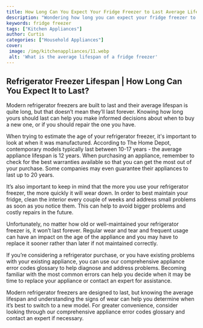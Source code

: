 ```yaml
---
title: How Long Can You Expect Your Fridge Freezer to Last Average Lifespan of a Fridge Freezer
description: "Wondering how long you can expect your fridge freezer to last This blog post looks into the average lifespan of a fridge freezer and provides tips on how to prolong its life"
keywords: fridge freezer
tags: ["Kitchen Appliances"]
author: Curtis
categories: ["Household Appliances"]
cover: 
 image: /img/kitchenappliances/11.webp
 alt: 'What is the average lifespan of a fridge freezer'
---
```

## Refrigerator Freezer Lifespan | How Long Can You Expect It to Last?
Modern refrigerator freezers are built to last and their average lifespan is quite long, but that doesn’t mean they’ll last forever. Knowing how long yours should last can help you make informed decisions about when to buy a new one, or if you should repair the one you have.

When trying to estimate the age of your refrigerator freezer, it's important to look at when it was manufactured. According to The Home Depot, contemporary models typically last between 10-17 years - the average appliance lifespan is 12 years. When purchasing an appliance, remember to check for the best warranties available so that you can get the most out of your purchase. Some companies may even guarantee their appliances to last up to 20 years. 

It’s also important to keep in mind that the more you use your refrigerator freezer, the more quickly it will wear down. In order to best maintain your fridge, clean the interior every couple of weeks and address small problems as soon as you notice them. This can help to avoid bigger problems and costly repairs in the future.

Unfortunately, no matter how old or well-maintained your refrigerator freezer is, it won’t last forever. Regular wear and tear and frequent usage can have an impact on the age of the appliance and you may have to replace it sooner rather than later if not maintained correctly.

If you’re considering a refrigerator purchase, or you have existing problems with your existing appliance, you can use our comprehensive appliance error codes glossary to help diagnose and address problems. Becoming familiar with the most common errors can help you decide when it may be time to replace your appliance or contact an expert for assistance.

Modern refrigerator freezers are designed to last, but knowing the average lifespan and understanding the signs of wear can help you determine when it’s best to switch to a new model. For greater convenience, consider looking through our comprehensive appliance error codes glossary and contact an expert if necessary.

